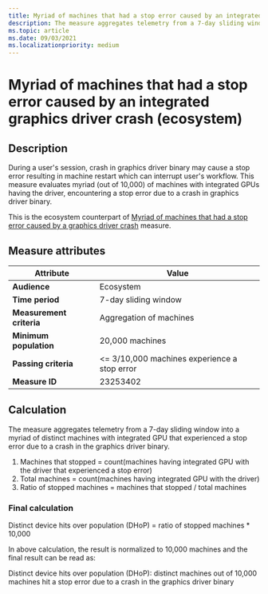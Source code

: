 ```yaml
---
title: Myriad of machines that had a stop error caused by an integrated graphics driver crash (ecosystem)
description: The measure aggregates telemetry from a 7-day sliding window into a myriad of distinct machines with integrated GPU that experienced a stop error caused by a crash in the graphics driver binary (Ecosystem)
ms.topic: article
ms.date: 09/03/2021
ms.localizationpriority: medium
---
```


# Myriad of machines that had a stop error caused by an integrated graphics driver crash (ecosystem)

## Description

During a user's session, crash in graphics driver binary may cause a stop error resulting in machine restart which can interrupt user's workflow. This measure evaluates myriad (out of 10,000) of machines with integrated GPUs having the driver, encountering a stop error due to a crash in graphics driver binary.

This is the ecosystem counterpart of [Myriad of machines that had a stop error caused by a graphics driver crash](./myriad-of-machines-that-had-blue-screen-caused-by-crash-in-graphics-driver-binary-integrated-standard.md) measure.

## Measure attributes

| Attribute | Value |
|--|--|
| **Audience** | Ecosystem |
| **Time period** | 7-day sliding window |
| **Measurement criteria** | Aggregation of machines |
| **Minimum population** | 20,000 machines |
| **Passing criteria** | <= 3/10,000 machines experience a stop error |
| **Measure ID** | 23253402 |

## Calculation

The measure aggregates telemetry from a 7-day sliding window into a myriad of distinct machines with integrated GPU that experienced a stop error due to a crash in the graphics driver binary.

1. Machines that stopped = count(machines having integrated GPU with the driver that experienced a stop error)
1. Total machines = count(machines having integrated GPU with the driver)
1. Ratio of stopped machines = machines that stopped / total machines

### Final calculation

Distinct device hits over population (DHoP) = ratio of stopped machines * 10,000

In above calculation, the result is normalized to 10,000 machines and the final result can be read as:

Distinct device hits over population (DHoP): distinct machines out of 10,000 machines hit a stop error due to a crash in the graphics driver binary
